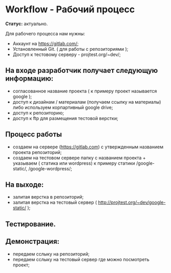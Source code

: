 # Workflow - Рабочий процесс

**Статус:** актуально.

Для рабочего процесса  нам нужны:

- Аккаунт на https://gitlab.com/;
- Установленный Git. ( для работы с репозиториями );
- Доступ к тестовому серверу - projtest.org/~dev/;

## На входе разработчик получает следующую информацию:
- согласованное название проекта ( к примеру проект называется google );
- доступ к дизайнам / материалам (получаем ссылку на материалы) либо используем корпартивный google drive;
- доступ к репозиторию;
- доступ к ftp для размещения тестовой верстки;

## Процесс работы
- создаем на сервере (https://gitlab.com) с утвержденным названием проекта репозиторий;
- создаем на тестовом сервере папку с названием проекта + указываем ( статика или wordpress) к примеру статики /google-static/, /google-wordpress/;

## На выходе:
- залитая верстка в репозиторий;
- залитая верстка на тестовый сервер ( http://projtest.org/~dev/google-static/ );

## Тестирование.

## Демонстрация:
- передаем сслыку на репозиторий;
- передаем сслыку на тестовый сервер где можно посмотреть проект;
